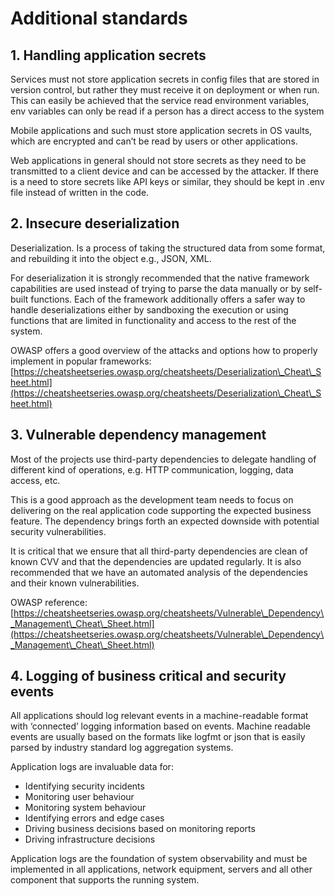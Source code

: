 # Additional standards

## 1.  Handling application secrets

Services must not store application secrets in config files that are stored in version control, but rather they must receive it on deployment or when run. This can easily be achieved that the service read environment variables, env variables can only be read if a person has a direct access to the system

Mobile applications and such must store application secrets in OS vaults, which are encrypted and can’t be read by users or other applications.

Web applications in general should not store secrets as they need to be transmitted to a client device and can be accessed by the attacker. If there is a need to store secrets like API keys or similar, they should be kept in .env file instead of written in the code.



## 2.  Insecure deserialization

Deserialization. Is a process of taking the structured data from some format, and rebuilding it into the object e.g., JSON, XML.

For deserialization it is strongly recommended that the native framework capabilities are used instead of trying to parse the data manually or by self-built functions. Each of the framework additionally offers a safer way to handle deserializations either by sandboxing the execution or using functions that are limited in functionality and access to the rest of the system.

OWASP offers a good overview of the attacks and options how to properly implement in popular frameworks: [https://cheatsheetseries.owasp.org/cheatsheets/Deserialization\_Cheat\_Sheet.html](https://cheatsheetseries.owasp.org/cheatsheets/Deserialization\_Cheat\_Sheet.html)



## 3. Vulnerable dependency management

Most of the projects use third-party dependencies to delegate handling of different kind of operations, e.g. HTTP communication, logging, data access, etc.

This is a good approach as the development team needs to focus on delivering on the real application code supporting the expected business feature. The dependency brings forth an expected downside with potential security vulnerabilities.

It is critical that we ensure that all third-party dependencies are clean of known CVV and that the dependencies are updated regularly. It is also recommended that we have an automated analysis of the dependencies and their known vulnerabilities.

OWASP reference: [https://cheatsheetseries.owasp.org/cheatsheets/Vulnerable\_Dependency\_Management\_Cheat\_Sheet.html](https://cheatsheetseries.owasp.org/cheatsheets/Vulnerable\_Dependency\_Management\_Cheat\_Sheet.html)



## 4.  Logging of business critical and security events

All applications should log relevant events in a machine-readable format with ‘connected’ logging information based on events. Machine readable events are usually based on the formats like logfmt or json that is easily parsed by industry standard log aggregation systems.

Application logs are invaluable data for:

* Identifying security incidents
* Monitoring user behaviour
* Monitoring system behaviour
* Identifying errors and edge cases
* Driving business decisions based on monitoring reports
* Driving infrastructure decisions

Application logs are the foundation of system observability and must be implemented in all applications, network equipment, servers and all other component that supports the running system.
